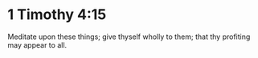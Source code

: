 # 1 Timothy 4:15

Meditate upon these things; give thyself wholly to them; that thy profiting may appear to all.